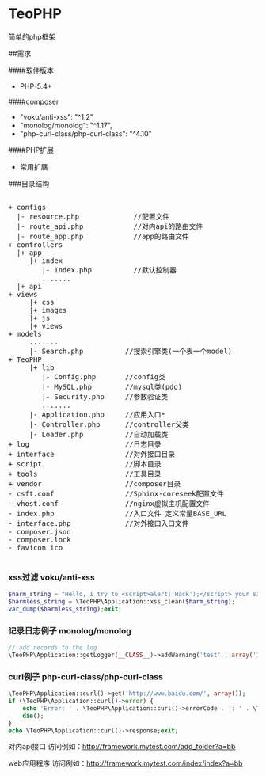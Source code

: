 # TeoPHP
简单的php框架

##需求

####软件版本

* PHP-5.4+

####composer

* "voku/anti-xss": "^1.2"
* "monolog/monolog": "^1.17",
* "php-curl-class/php-curl-class": "^4.10"

####PHP扩展

* 常用扩展

###目录结构
<pre>

+ configs
  |- resource.php             //配置文件
  |- route_api.php            //对内api的路由文件
  |- route_app.php            //app的路由文件
+ controllers
  |+ app
     |+ index  
        |- Index.php          //默认控制器
        .......
  |+ api
+ views    
     |+ css
     |+ images      
     |+ js
     |+ views   
+ models    
     .......
     |- Search.php          //搜索引擎类(一个表一个model)   
+ TeoPHP
     |+ lib
        |- Config.php       //config类
        |- MySQL.php        //mysql类(pdo)
        |- Security.php     //参数验证类
        .......
     |- Application.php     //应用入口*
     |- Controller.php      //controller父类
     |- Loader.php          //自动加载类
+ log                       //日志目录
+ interface                 //对外接口目录
+ script                    //脚本目录
+ tools                     //工具目录       
+ vendor                    //composer目录
- csft.conf                 //Sphinx-coreseek配置文件
- vhost.conf                //nginx虚拟主机配置文件
- index.php                 //入口文件 定义常量BASE_URL
- interface.php             //对外接口入口文件
- composer.json
- composer.lock
- favicon.ico

</pre>

### xss过滤 voku/anti-xss
```php
$harm_string = "Hello, i try to <script>alert('Hack');</script> your site";
$harmless_string = \TeoPHP\Application::xss_clean($harm_string);
var_dump($harmless_string);exit;
```

### 记录日志例子 monolog/monolog
```php
// add records to the log
\TeoPHP\Application::getLogger(__CLASS__)->addWarning('test' , array('1' => 'meiyou','2'));exit;
```

### curl例子 php-curl-class/php-curl-class
```php
\TeoPHP\Application::curl()->get('http://www.baidu.com/', array());
if (\TeoPHP\Application::curl()->error) {
    echo 'Error: ' . \TeoPHP\Application::curl()->errorCode . ': ' . \TeoPHP\Application::curl()->errorMessage;
    die();
}
echo \TeoPHP\Application::curl()->response;exit;
```

对内api接口
访问例如：http://framework.mytest.com/add_folder?a=bb

web应用程序
访问例如：http://framework.mytest.com/index/index?a=bb
